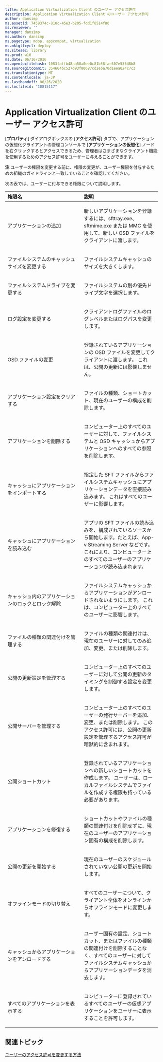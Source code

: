 ```yaml
---
title: Application Virtualization Client のユーザー アクセス許可
description: Application Virtualization Client のユーザー アクセス許可
author: dansimp
ms.assetid: 7459374c-810c-45e3-b205-fdd1f8514f80
ms.reviewer: ''
manager: dansimp
ms.author: dansimp
ms.pagetype: mdop, appcompat, virtualization
ms.mktglfcycl: deploy
ms.sitesec: library
ms.prod: w10
ms.date: 06/16/2016
ms.openlocfilehash: 1083faffb48aa58a0ee0c81b58fae307e53548b8
ms.sourcegitcommit: 354664bc527d93f80687cd2eba70d1eea024c7c3
ms.translationtype: MT
ms.contentlocale: ja-JP
ms.lasthandoff: 06/26/2020
ms.locfileid: "10815117"
---
```

# Application Virtualization Client のユーザー アクセス許可


[**プロパティ**] ダイアログボックスの [**アクセス許可**] タブで、アプリケーションの仮想化クライアントの管理コンソールで [**アプリケーションの仮想化**] ノードを右クリックするとアクセスできるため、管理者はさまざまなクライアント機能を使用するためのアクセス許可をユーザーに与えることができます。

**注** ユーザーの権限を変更する前に、権限の変更が、ユーザー権限を付与するための組織のガイドラインと一致していることを確認してください。

 

次の表では、ユーザーに付与できる権限について説明します。

<table>
<colgroup>
<col width="50%" />
<col width="50%" />
</colgroup>
<thead>
<tr class="header">
<th align="left">権限名</th>
<th align="left">説明</th>
</tr>
</thead>
<tbody>
<tr class="odd">
<td align="left"><p>アプリケーションの追加</p></td>
<td align="left"><p>新しいアプリケーションを登録するには、sfttray.exe、sftmime.exe または MMC を使用して、新しい OSD ファイルをクライアントに渡します。</p></td>
</tr>
<tr class="even">
<td align="left"><p>ファイルシステムのキャッシュサイズを変更する</p></td>
<td align="left"><p>ファイルシステムキャッシュのサイズを大きくします。</p></td>
</tr>
<tr class="odd">
<td align="left"><p>ファイルシステムドライブを変更する</p></td>
<td align="left"><p>ファイルシステムの別の優先ドライブ文字を選択します。</p></td>
</tr>
<tr class="even">
<td align="left"><p>ログ設定を変更する</p></td>
<td align="left"><p>クライアントログファイルのログレベルまたはログパスを変更します。</p></td>
</tr>
<tr class="odd">
<td align="left"><p>OSD ファイルの変更</p></td>
<td align="left"><p>登録されているアプリケーションの OSD ファイルを変更してクライアントに渡します。 これは、公開の更新には影響しません。</p></td>
</tr>
<tr class="even">
<td align="left"><p>アプリケーション設定をクリアする</p></td>
<td align="left"><p>ファイルの種類、ショートカット、現在のユーザーの構成を削除します。</p></td>
</tr>
<tr class="odd">
<td align="left"><p>アプリケーションを削除する</p></td>
<td align="left"><p>コンピューター上のすべてのユーザーに対して、ファイルシステムと OSD キャッシュからアプリケーションへのすべての参照を削除します。</p></td>
</tr>
<tr class="even">
<td align="left"><p>キャッシュにアプリケーションをインポートする</p></td>
<td align="left"><p>指定した SFT ファイルからファイルシステムキャッシュにアプリケーションデータを直接読み込みます。 これはすべてのユーザーに影響します。</p></td>
</tr>
<tr class="odd">
<td align="left"><p>キャッシュにアプリケーションを読み込む</p></td>
<td align="left"><p>アプリの SFT ファイルの読み込みを、構成されているソースから開始します。たとえば、App-v Streaming Server などです。 これにより、コンピューター上のすべてのユーザーのアプリケーションが読み込まれます。</p></td>
</tr>
<tr class="even">
<td align="left"><p>キャッシュ内のアプリケーションのロックとロック解除</p></td>
<td align="left"><p>ファイルシステムキャッシュからアプリケーションがアンロードされないようにします。 これは、コンピューター上のすべてのユーザーに影響します。</p></td>
</tr>
<tr class="odd">
<td align="left"><p>ファイルの種類の関連付けを管理する</p></td>
<td align="left"><p>ファイルの種類の関連付けは、現在のユーザーに対してのみ追加、変更、または削除します。</p></td>
</tr>
<tr class="even">
<td align="left"><p>公開の更新設定を管理する</p></td>
<td align="left"><p>コンピューター上のすべてのユーザーに対して公開の更新のタイミングを制御する設定を変更します。</p></td>
</tr>
<tr class="odd">
<td align="left"><p>公開サーバーを管理する</p></td>
<td align="left"><p>コンピューター上のすべてのユーザーの発行サーバーを追加、変更、または削除します。 このアクセス許可には、公開の更新設定を管理するアクセス許可が暗黙的に含まれます。</p></td>
</tr>
<tr class="even">
<td align="left"><p>公開ショートカット</p></td>
<td align="left"><p>登録されているアプリケーションへの新しいショートカットを作成します。 ユーザーは、ローカルファイルシステムでファイルを作成する権限も持っている必要があります。</p></td>
</tr>
<tr class="odd">
<td align="left"><p>アプリケーションを修復する</p></td>
<td align="left"><p>ショートカットやファイルの種類の関連付けを削除せずに、現在のユーザーのアプリケーション固有の構成を削除します。</p></td>
</tr>
<tr class="even">
<td align="left"><p>公開の更新を開始する</p></td>
<td align="left"><p>現在のユーザーのスケジュールされていない公開の更新を開始します。</p></td>
</tr>
<tr class="odd">
<td align="left"><p>オフラインモードの切り替え</p></td>
<td align="left"><p>すべてのユーザーについて、クライアント全体をオンラインからオフラインモードに変更します。</p></td>
</tr>
<tr class="even">
<td align="left"><p>キャッシュからアプリケーションをアンロードする</p></td>
<td align="left"><p>ユーザー固有の設定、ショートカット、またはファイルの種類の関連付けを削除することなく、すべてのユーザーに対してファイルシステムキャッシュからアプリケーションデータを消去します。</p></td>
</tr>
<tr class="odd">
<td align="left"><p>すべてのアプリケーションを表示する</p></td>
<td align="left"><p>コンピューターに登録されているすべてのユーザーの仮想アプリケーションをユーザーに表示することを許可します。</p></td>
</tr>
</tbody>
</table>

 

## 関連トピック


[ユーザーのアクセス許可を変更する方法](how-to-change-user-access-permissions.md)

 

 





